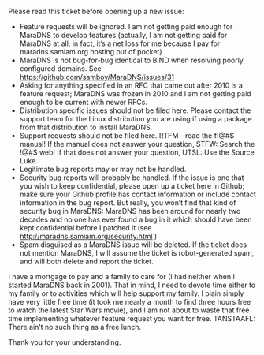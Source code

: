 Please read this ticket before opening up a new issue:

* Feature requests will be ignored. I am not getting paid enough
  for MaraDNS to develop features (actually, I am not getting paid for
  MaraDNS at all; in fact, it’s a net loss for me because I pay for
  maradns.samiam.org hosting out of pocket)
* MaraDNS is not bug-for-bug identical to BIND when resolving poorly
  configured domains. See https://github.com/samboy/MaraDNS/issues/31
* Asking for anything specified in an RFC that came out after 2010 is
  a feature request; MaraDNS was frozen in 2010 and I am not getting paid
  enough to be current with newer RFCs.
* Distribution specific issues should not be filed here.  Please contact
  the support team for the Linux distribution you are using if using a
  package from that distribution to install MaraDNS.
* Support requests should not be filed here. RTFM—read the f!@#$
  manual! If the manual does not answer your question, STFW: Search the !@#$
  web! If that does not answer your question, UTSL: Use the Source Luke.
* Legitimate bug reports may or may not be handled.
* Security bug reports will probably be handled. If the issue is one
  that you wish to keep confidential, please open up a ticket here
  in Github; make sure your Github profile has contact information
  or include contact information in the bug report. But really, you
  won’t find that kind of security bug in MaraDNS: MaraDNS has been
  around for nearly two decades and no one has ever found a bug in it
  which should have been kept confidential before I patched it (see
  http://maradns.samiam.org/security.html )
* Spam disguised as a MaraDNS issue will be deleted. If the ticket does
  not mention MaraDNS, I will assume the ticket is robot-generated spam,
  and will both delete and report the ticket.

I have a mortgage to pay and a family to care for (I had neither when
I started MaraDNS back in 2001). That in mind, I need to devote time
either to my family or to activities which will help support my family. I
plain simply have very little free time (it took me nearly a month to
find three hours free to watch the latest Star Wars movie), and I am not
about to waste that free time implementing whatever feature request you
want for free. TANSTAAFL: There ain’t no such thing as a free lunch.

Thank you for your understanding.
